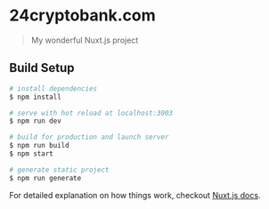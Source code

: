 # 24cryptobank.com

> My wonderful Nuxt.js project

## Build Setup

``` bash
# install dependencies
$ npm install

# serve with hot reload at localhost:3003
$ npm run dev

# build for production and launch server
$ npm run build
$ npm start

# generate static project
$ npm run generate
```

For detailed explanation on how things work, checkout [Nuxt.js docs](https://nuxtjs.org).
